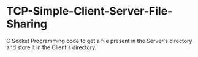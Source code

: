 # TCP-Simple-Client-Server-File-Sharing
C Socket Programming code to get a file present in the Server's directory and store it in the Client's directory.
